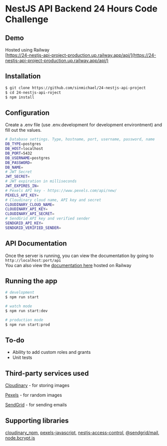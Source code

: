 # NestJS API Backend 24 Hours Code Challenge

## Demo

Hosted using Railway\
[https://24-nestjs-api-project-production.up.railway.app/api/](https://24-nestjs-api-project-production.up.railway.app/api/)

## Installation

```bash
$ git clone https://github.com/sinmichael/24-nestjs-api-project
$ cd 24-nestjs-api-roject
$ npm install
```

## Configuration
Create a .env file (use .env.development for development environtment) and fill out the values.
```bash
# Database settings. Type, hostname, port, username, password, name
DB_TYPE=postgres
DB_HOST=localhost
DB_PORT=5432
DB_USERNAME=postgres
DB_PASSWORD=
DB_NAME=
# JWT Secret
JWT_SECRET=
# JWT expiration in milliseconds
JWT_EXPIRES_IN=
# Pexels API key - https://www.pexels.com/api/new/
PEXELS_API_KEY=
# Cloudinary cloud name, API key and secret
CLOUDINARY_CLOUD_NAME=
CLOUDINARY_API_KEY=
CLOUDINARY_API_SECRET=
# SendGrid API key and verified sender
SENDGRID_API_KEY=
SENDGRID_VERIFIED_SENDER=
```

## API Documentation
Once the server is running, you can view the documentation by going to `http://localhost:port/api`\
You can also view the [documentation here](https://24-nestjs-api-project-production.up.railway.app/api/) hosted on Railway

## Running the app

```bash
# development
$ npm run start

# watch mode
$ npm run start:dev

# production mode
$ npm run start:prod
```

## To-do
- Ability to add custom roles and grants
- Unit tests

## Third-party services used

[Cloudinary](https://cloudinary.com) - for storing images

[Pexels](https://pexels.com) - for random images

[SendGrid](https://sendgrid.com) - for sending emails

## Supporting libraries
[cloudinary_npm](https://github.com/cloudinary/cloudinary_npm), [pexels-javascript](https://github.com/pexels/pexels-javascript), [nestjs-access-control](https://github.com/nestjsx/nest-access-control), [@sendgrid/mail](https://github.com/sendgrid/sendgrid-nodejs), [node.bcrypt.js](https://github.com/kelektiv/node.bcrypt.js)

